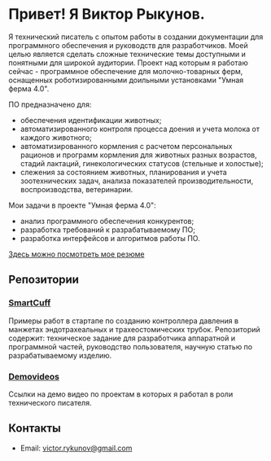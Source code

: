 # Привет! Я Виктор Рыкунов.

Я технический писатель с опытом работы в создании документации для программного обеспечения и руководств для разработчиков. Моей целью является сделать сложные технические темы доступными и понятными для широкой аудитории.
Проект над которым я работаю сейчас - программное обеспечение для молочно-товарных ферм, оснащенных роботизированными доильными установками "Умная ферма 4.0". 

ПО предназначено для:
- обеспечения идентификации животных;
- автоматизированного контроля процесса доения и учета молока от каждого животного;
- автоматизированного кормления с расчетом персональных рационов и программ кормления для животных разных возрастов, стадий лактаций, гинекологических статусов (стельные и холостые);
- слежения за состоянием животных, планирования и учета зоотехнических задач, анализа показателей производительности, воспроизводства, ветеринарии.

Мои задачи в проекте "Умная ферма 4.0":
- анализ программного обеспечения конкурентов;
- разработка требований к разрабатываемому ПО;
 - разработка интерфейсов и алгоритмов работы ПО.

[Здесь можно посмотреть мое резюме](https://github.com/VicRykunov/tech-writer-demo-materials/blob/main/cv/CV.pdf)
  
## Репозитории

### [SmartCuff](https://github.com/VicRykunov/tech-writer-demo-materials/tree/main/SmartCuff%20PDF)
Примеры работ в стартапе по созданию контроллера давления в манжетах эндотрахеальных и трахеостомических трубок. Репозиторий содержит: техническое задание для разработчика аппаратной и программной частей, руководство пользователя, научную статью по разрабатываемому изделию.

### [Demovideos](https://github.com/VicRykunov/tech-writer-demo-materials/tree/main/demovideos)
Ссылки на демо видео по проектам в которых я работал в роли технического писателя.

## Контакты
- Email: victor.rykunov@gmail.com

